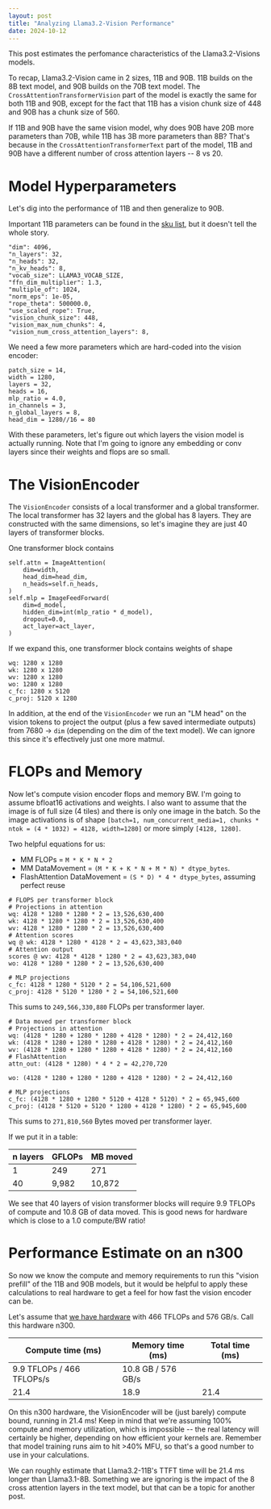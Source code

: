 ```yaml
---
layout: post
title: "Analyzing Llama3.2-Vision Performance"
date: 2024-10-12
---
```


This post estimates the perfomance characteristics of the Llama3.2-Visions models. 

To recap, Llama3.2-Vision came in 2 sizes, 11B and 90B. 11B builds on the 8B text model, and 90B builds on the 70B text model. The `CrossAttentionTransformerVision` part of the model is exactly the same for both 11B and 90B, except for the fact that 11B has a vision chunk size of 448 and 90B has a chunk size of 560.

If 11B and 90B have the same vision model, why does 90B have 20B more parameters than 70B, while 11B has 3B more parameters than 8B? That's because in the `CrossAttentionTransformerText` part of the model, 11B and 90B have a different number of cross attention layers -- 8 vs 20. 

# Model Hyperparameters
Let's dig into the performance of 11B and then generalize to 90B.

Important 11B parameters can be found in the [sku list](https://github.com/meta-llama/llama-models/blob/main/models/sku_list.py), but it doesn't tell the whole story.
```
"dim": 4096,
"n_layers": 32,
"n_heads": 32,
"n_kv_heads": 8,
"vocab_size": LLAMA3_VOCAB_SIZE,
"ffn_dim_multiplier": 1.3,
"multiple_of": 1024,
"norm_eps": 1e-05,
"rope_theta": 500000.0,
"use_scaled_rope": True,
"vision_chunk_size": 448,
"vision_max_num_chunks": 4,
"vision_num_cross_attention_layers": 8,
```
We need a few more parameters which are hard-coded into the vision encoder:
```
patch_size = 14,
width = 1280,
layers = 32,
heads = 16,
mlp_ratio = 4.0,
in_channels = 3,
n_global_layers = 8,
head_dim = 1280//16 = 80
```

With these parameters, let's figure out which layers the vision model is actually running. Note that I'm going to ignore any embedding or conv layers since their weights and flops are so small.

# The VisionEncoder
The `VisionEncoder` consists of a local transformer and a global transformer. The local transformer has 32 layers and the global has 8 layers. They are constructed with the same dimensions, so let's imagine they are just 40 layers of transformer blocks.

One transformer block contains
```
self.attn = ImageAttention(
    dim=width,
    head_dim=head_dim,
    n_heads=self.n_heads,
)
self.mlp = ImageFeedForward(
    dim=d_model,
    hidden_dim=int(mlp_ratio * d_model),
    dropout=0.0,
    act_layer=act_layer,
)
```

If we expand this, one transformer block contains weights of shape
```
wq: 1280 x 1280
wk: 1280 x 1280
wv: 1280 x 1280
wo: 1280 x 1280
c_fc: 1280 x 5120
c_proj: 5120 x 1280
```

In addition, at the end of the `VisionEncoder` we run an "LM head" on the vision tokens to project the output (plus a few saved intermediate outputs) from 7680 -> `dim` (depending on the dim of the text model). We can ignore this since it's effectively just one more matmul.


# FLOPs and Memory
Now let's compute vision encoder flops and memory BW. I'm going to assume bfloat16 activations and weights. I also want to assume that the image is of full size (4 tiles) and there is only one image in the batch. So the image activations is of shape `[batch=1, num_concurrent_media=1, chunks * ntok = (4 * 1032) = 4128, width=1280]` or more simply `[4128, 1280]`. 

Two helpful equations for us:
- MM FLOPs = `M * K * N * 2`
- MM DataMovement = `(M * K + K * N + M * N) * dtype_bytes`. 
- FlashAttention DataMovement = `(S * D) * 4 * dtype_bytes`, assuming perfect reuse

```
# FLOPS per transformer block
# Projections in attention
wq: 4128 * 1280 * 1280 * 2 = 13,526,630,400
wk: 4128 * 1280 * 1280 * 2 = 13,526,630,400
wv: 4128 * 1280 * 1280 * 2 = 13,526,630,400
# Attention scores
wq @ wk: 4128 * 1280 * 4128 * 2 = 43,623,383,040
# Attention output
scores @ wv: 4128 * 4128 * 1280 * 2 = 43,623,383,040
wo: 4128 * 1280 * 1280 * 2 = 13,526,630,400

# MLP projections
c_fc: 4128 * 1280 * 5120 * 2 = 54,106,521,600
c_proj: 4128 * 5120 * 1280 * 2 = 54,106,521,600
```
This sums to `249,566,330,880` FLOPs per transformer layer.

```
# Data moved per transformer block
# Projections in attention
wq: (4128 * 1280 + 1280 * 1280 + 4128 * 1280) * 2 = 24,412,160
wk: (4128 * 1280 + 1280 * 1280 + 4128 * 1280) * 2 = 24,412,160
wv: (4128 * 1280 + 1280 * 1280 + 4128 * 1280) * 2 = 24,412,160
# FlashAttention
attn_out: (4128 * 1280) * 4 * 2 = 42,270,720

wo: (4128 * 1280 + 1280 * 1280 + 4128 * 1280) * 2 = 24,412,160

# MLP projections
c_fc: (4128 * 1280 + 1280 * 5120 + 4128 * 5120) * 2 = 65,945,600
c_proj: (4128 * 5120 + 5120 * 1280 + 4128 * 1280) * 2 = 65,945,600
```
This sums to `271,810,560` Bytes moved per transformer layer.

If we put it in a table:

| n layers | GFLOPs | MB moved | 
| -------- | ------ | -------- |
| 1 | 249 | 271 |
| 40 | 9,982 | 10,872|

We see that 40 layers of vision transformer blocks will require 9.9 TFLOPs of compute and 10.8 GB of data moved. This is good news for hardware which is close to a 1.0 compute/BW ratio!


# Performance Estimate on an n300
So now we know the compute and memory requirements to run this "vision prefill" of the 11B and 90B models, but it would be helpful to apply these calculations to real hardware to get a feel for how fast the vision encoder can be. 

Let's assume that [we have hardware](https://tenstorrent.com/hardware/wormhole) with 466 TFLOPs and 576 GB/s. Call this hardware n300.

| Compute time (ms) | Memory time (ms) | Total time (ms)
| --- | --- | --- |
| 9.9 TFLOPs / 466 TFLOPs/s | 10.8 GB / 576 GB/s |  |
| 21.4 | 18.9 | 21.4 |

On this n300 hardware, the VisionEncoder will be (just barely) compute bound, running in 21.4 ms! Keep in mind that we're assuming 100% compute and memory utilization, which is impossible -- the real latency will certainly be higher, depending on how efficient your kernels are. Remember that model training runs aim to hit >40% MFU, so that's a good number to use in your calculations. 

We can roughly estimate that Llama3.2-11B's TTFT time will be 21.4 ms longer than Llama3.1-8B. Something we are ignoring is the impact of the 8 cross attention layers in the text model, but that can be a topic for another post. 